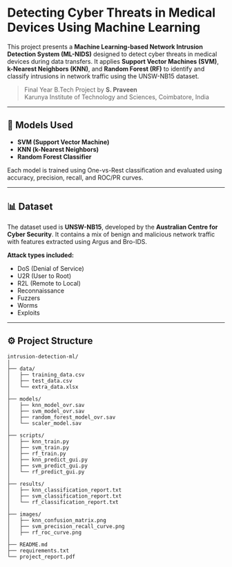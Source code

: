# Detecting Cyber Threats in Medical Devices Using Machine Learning

This project presents a **Machine Learning-based Network Intrusion Detection System (ML-NIDS)** designed to detect cyber threats in medical devices during data transfers. It applies **Support Vector Machines (SVM)**, **k-Nearest Neighbors (KNN)**, and **Random Forest (RF)** to identify and classify intrusions in network traffic using the UNSW-NB15 dataset.

> Final Year B.Tech Project by **S. Praveen**  
Karunya Institute of Technology and Sciences, Coimbatore, India

---

## 🧠 Models Used

- **SVM (Support Vector Machine)**
- **KNN (k-Nearest Neighbors)**
- **Random Forest Classifier**

Each model is trained using One-vs-Rest classification and evaluated using accuracy, precision, recall, and ROC/PR curves.

---

## 📊 Dataset

The dataset used is **UNSW-NB15**, developed by the **Australian Centre for Cyber Security**. It contains a mix of benign and malicious network traffic with features extracted using Argus and Bro-IDS.

**Attack types included:**
- DoS (Denial of Service)
- U2R (User to Root)
- R2L (Remote to Local)
- Reconnaissance
- Fuzzers
- Worms
- Exploits

---

## ⚙️ Project Structure

```plaintext
intrusion-detection-ml/
│
├── data/
│   ├── training_data.csv
│   ├── test_data.csv
│   └── extra_data.xlsx
│
├── models/
│   ├── knn_model_ovr.sav
│   ├── svm_model_ovr.sav
│   ├── random_forest_model_ovr.sav
│   └── scaler_model.sav
│
├── scripts/
│   ├── knn_train.py
│   ├── svm_train.py
│   ├── rf_train.py
│   ├── knn_predict_gui.py
│   ├── svm_predict_gui.py
│   └── rf_predict_gui.py
│
├── results/
│   ├── knn_classification_report.txt
│   ├── svm_classification_report.txt
│   └── rf_classification_report.txt
│
├── images/
│   ├── knn_confusion_matrix.png
│   ├── svm_precision_recall_curve.png
│   ├── rf_roc_curve.png
│
├── README.md
├── requirements.txt
└── project_report.pdf

